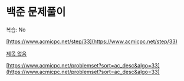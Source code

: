 # 백준 문제풀이

복습: No

[https://www.acmicpc.net/step/33](https://www.acmicpc.net/step/33)

[제목 없음](%E1%84%87%E1%85%A2%E1%86%A8%E1%84%8C%E1%85%AE%E1%86%AB%20%E1%84%86%E1%85%AE%E1%86%AB%E1%84%8C%E1%85%A6%E1%84%91%E1%85%AE%E1%86%AF%E1%84%8B%E1%85%B5%20f61606a0b95e4971974c4e3cbaeb6c73/%E1%84%8C%E1%85%A6%E1%84%86%E1%85%A9%E1%86%A8%20%E1%84%8B%E1%85%A5%E1%86%B9%E1%84%82%E1%85%B3%E1%86%AB%20%E1%84%83%E1%85%A6%E1%84%8B%E1%85%B5%E1%84%90%E1%85%A5%E1%84%87%E1%85%A6%E1%84%8B%E1%85%B5%E1%84%89%E1%85%B3%20cb8d5dd0e3c740b18152f53d2371f1d7.csv)

[https://www.acmicpc.net/problemset?sort=ac_desc&algo=33](https://www.acmicpc.net/problemset?sort=ac_desc&algo=33)